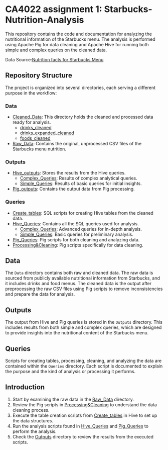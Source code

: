 # CA4022 assignment 1: Starbucks-Nutrition-Analysis

This repository contains the code and documentation for analyzing the nutritional information of the Starbucks menu. The analysis is performed using Apache Pig for data cleaning and Apache Hive for running both simple and complex queries on the cleaned data.

Data Source:[Nutrition facts for Starbucks Menu](https://www.kaggle.com/datasets/starbucks/starbucks-menu)

## Repository Structure

The project is organized into several directories, each serving a different purpose in the workflow:


### Data
- [Cleaned_Data](./Data/Cleaned_Data): This directory holds the cleaned and processed data ready for analysis.
  - [drinks_cleaned](./Data/Cleaned_Data/drinks_cleaned)
  - [drinks_expanded_cleaned](./Data/Cleaned_Data/drinks_expanded_cleaned)
  - [foods_cleaned](./Data/Cleaned_Data/foods_cleaned)
- [Raw_Data](./Data/Raw_data): Contains the original, unprocessed CSV files of the Starbucks menu nutrition.


### Outputs

- [Hive_outputs](./Outputs/Hive_outputs): Stores the results from the Hive queries.
  - [Complex_Queries](./Outputs/Hive_outputs/Complex_Queries): Results of complex analytical queries.
  - [Simple_Queries](./Outputs/Hive_outputs/Simple_Queries): Results of basic queries for initial insights.
- [Pig_outputs](./Outputs/Pig_outputs): Contains the output data from Pig processing.

### Queries

- [Create_tables](./Queries/Create_tables): SQL scripts for creating Hive tables from the cleaned data. 
- [Hive_Queries](./Queries/Hive_Queries): Contains all the SQL queries used for analysis. 
  - [Complex_Queries](./Queries/Hive_Queries/Complex_Queries): Advanced queries for in-depth analysis. 
  - [Simple_Queries](./Queries/Hive_Queries/Simple_Queries): Basic queries for preliminary analysis. 
- [Pig_Queries](./Queries/Pig_Queries): Pig scripts for both cleaning and analyzing data. 
- [Processing&Cleaning](./Queries/Processing&Cleaning): Pig scripts specifically for data cleaning. 

## Data

The `Data` directory contains both raw and cleaned data. The raw data is sourced from publicly available nutritional information from Starbucks, and it includes drinks and food menus. The cleaned data is the output after preprocessing the raw CSV files using Pig scripts to remove inconsistencies and prepare the data for analysis.

## Outputs

The output from Hive and Pig queries is stored in the `Outputs` directory. This includes results from both simple and complex queries, which are designed to provide insights into the nutritional content of the Starbucks menu.

## Queries

Scripts for creating tables, processing, cleaning, and analyzing the data are contained within the `Queries` directory. Each script is documented to explain the purpose and the kind of analysis or processing it performs.

## Introduction

1. Start by examining the raw data in the [Raw_Data](./Data/Raw_data) directory.
2. Review the Pig scripts in [Processing&Cleaning](./Queries/Processing&Cleaning) to understand the data cleaning process.
3. Execute the table creation scripts from [Create_tables](./Queries/Create_tables) in Hive to set up the data structures.
4. Run the analysis scripts found in [Hive_Queries](./Queries/Hive_Queries) and [Pig_Queries](./Queries/Pig_Queries) to perform the analysis.
5. Check the [Outputs](./Outputs) directory to review the results from the executed scripts.
